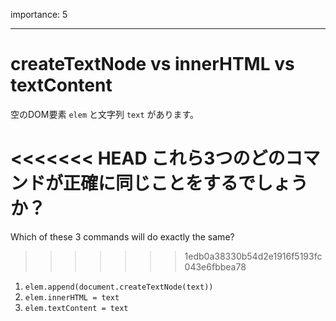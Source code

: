importance: 5

---

# createTextNode vs innerHTML vs textContent

空のDOM要素 `elem` と文字列 `text` があります。

<<<<<<< HEAD
これら3つのどのコマンドが正確に同じことをするでしょうか？
=======
Which of these 3 commands will do exactly the same?
>>>>>>> 1edb0a38330b54d2e1916f5193fc043e6fbbea78

1. `elem.append(document.createTextNode(text))`
2. `elem.innerHTML = text`
3. `elem.textContent = text`
